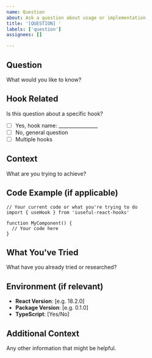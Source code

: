 ```yaml
---
name: Question
about: Ask a question about usage or implementation
title: '[QUESTION] '
labels: ['question']
assignees: []

---
```


## Question
What would you like to know?

## Hook Related
Is this question about a specific hook?
- [ ] Yes, hook name: ________________
- [ ] No, general question
- [ ] Multiple hooks

## Context
What are you trying to achieve?

## Code Example (if applicable)
```tsx
// Your current code or what you're trying to do
import { useHook } from 'iuseful-react-hooks'

function MyComponent() {
  // Your code here
}
```

## What You've Tried
What have you already tried or researched?

## Environment (if relevant)
- **React Version**: [e.g. 18.2.0]
- **Package Version**: [e.g. 0.1.0]
- **TypeScript**: [Yes/No]

## Additional Context
Any other information that might be helpful.
